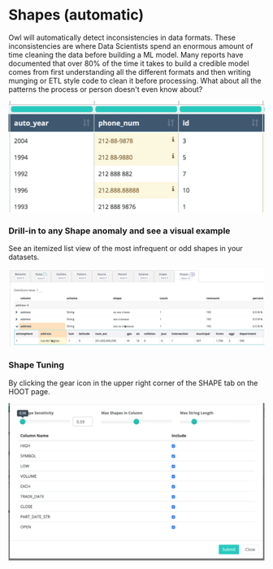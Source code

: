 # Shapes (automatic)

Owl will automatically detect inconsistencies in data formats. These inconsistencies are where Data Scientists spend an enormous amount of time cleaning the data before building a ML model. Many reports have documented that over 80% of the time it takes to build a credible model comes from first understanding all the different formats and then writing munging or ETL style code to clean it before processing. What about all the patterns the process or person doesn't even know about?

![](../../.gitbook/assets/owl-phone-shapes.png)

### Drill-in to any Shape anomaly and see a visual example

See an itemized list view of the most infrequent or odd shapes in your datasets.

![](../../.gitbook/assets/owl-shape-drillin.png)

### Shape Tuning

By clicking the gear icon in the upper right corner of the SHAPE tab on the HOOT page.

![](../../.gitbook/assets/shape-tuning-owl.png)
